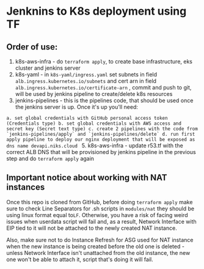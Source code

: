 # Jenknins to K8s deployment using TF

## Order of use:
1. k8s-aws-infra - do `terraform apply`, to create base infrastructure, eks cluster and jenkins server
2. k8s-yaml - in `k8s-yaml/ingress.yaml` set subnets in field `alb.ingress.kubernetes.io/subnets` and cert arn in field `alb.ingress.kubernetes.io/certificate-arn` , commit and push to git, will be used by jenkins pipeline to create/delete k8s resources 
4. jenkins-pipelines - this is the pipelines code, that should be used once the jenkins server is up. Once it's up you'll need:

``
   a. set global credentials with GitHub personal access token (Credentials type)
   b. set global credentials with AWS access and secret key (Secret text type)
   c. create 2 pipelines with the code from `jenkins-pipelines/apply` and `jenkins-pipelines/delete`
   d. run first apply pipeline to deploy our nginx deployment that will be exposed as dns name devapi.niks.cloud 
``
5. k8s-aws-infra - update r53.tf with the correct ALB DNS that will be provisioned by jenkins pipeline in the previous step and do `terraform apply` again


## Important notice about working with NAT instances

Once this repo is cloned from GitHub, before doing `terraform apply` make sure to check Line Separators for .sh scripts in `modules/nat` they should be using linux format equal to`LF`.
Otherwise, you have a risk of facing weird issues when userdata script will fail and, as a result, Network Interface with EIP tied to it will not be attached to the newly created NAT instance.

Also, make sure not to do Instance Refresh for ASG used for NAT instance when the new instance is being created before the old one is deleted - unless Network Interface isn't unattached from the old instance, the new one won't be able to attach it, script that's doing it will fail.
